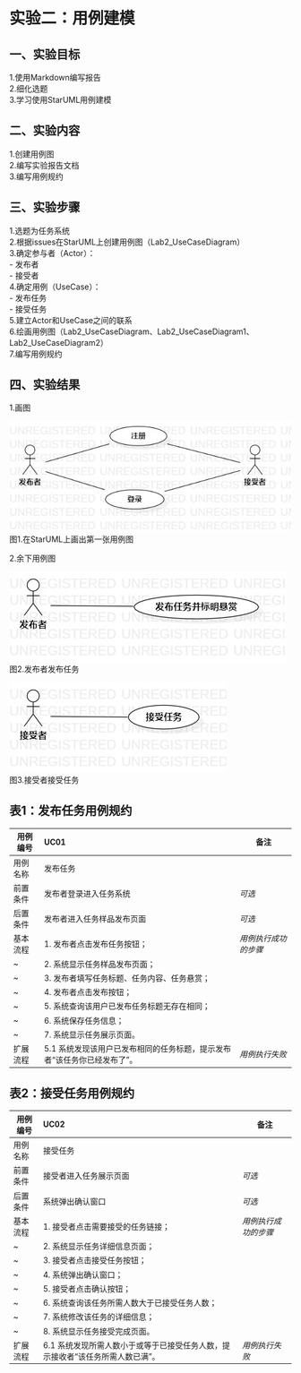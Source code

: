 # 实验二：用例建模

## 一、实验目标

1.使用Markdown编写报告  
2.细化选题  
3.学习使用StarUML用例建模

## 二、实验内容

1.创建用例图  
2.编写实验报告文档  
3.编写用例规约

## 三、实验步骤

1.选题为任务系统  
2.根据issues在StarUML上创建用例图（Lab2_UseCaseDiagram）  
3.确定参与者（Actor）：  
    - 发布者  
    - 接受者  
4.确定用例（UseCase）：  
    - 发布任务  
    - 接受任务  
5.建立Actor和UseCase之间的联系  
6.绘画用例图（Lab2_UseCaseDiagram、Lab2_UseCaseDiagram1、Lab2_UseCaseDiagram2）  
7.编写用例规约

## 四、实验结果

1.画图

![第一张用例图](./Lab2_UseCaseDiagram.jpg)  
图1.在StarUML上画出第一张用例图

2.余下用例图

![第二张用例图](./Lab2_UseCaseDiagram1.jpg)  
图2.发布者发布任务

![第三张用例图](./Lab2_UseCaseDiagram2.jpg)  
图3.接受者接受任务

## 表1：发布任务用例规约  

用例编号  | UC01 | 备注  
-|:-|-  
用例名称  | 发布任务  |   
前置条件  | 发布者登录进入任务系统   | *可选*   
后置条件  | 发布者进入任务样品发布页面     | *可选*   
基本流程  | 1. 发布者点击发布任务按钮；  |*用例执行成功的步骤*    
~| 2. 系统显示任务样品发布页面；  |   
~| 3. 发布者填写任务标题、任务内容、任务悬赏；  |   
~| 4. 发布者点击发布按钮；  |   
~| 5. 系统查询该用户已发布任务标题无存在相同；  |   
~| 6. 系统保存任务信息；  |   
~| 7. 系统显示任务展示页面。  |  
扩展流程  | 5.1 系统发现该用户已发布相同的任务标题，提示发布者“该任务你已经发布了”。 |*用例执行失败*   

## 表2：接受任务用例规约  

用例编号  | UC02 | 备注  
-|:-|-  
用例名称  | 接受任务  |   
前置条件  | 接受者进入任务展示页面   | *可选*   
后置条件  | 系统弹出确认窗口   | *可选*   
基本流程  | 1. 接受者点击需要接受的任务链接；  |*用例执行成功的步骤*    
~| 2. 系统显示任务详细信息页面；  |   
~| 3. 接受者点击接受任务按钮；  |   
~| 4. 系统弹出确认窗口；  |   
~| 5. 接受者点击确认按钮；  |   
~| 6. 系统查询该任务所需人数大于已接受任务人数； |   
~| 7. 系统修改该任务的详细信息； |   
~| 8. 系统显示任务接受完成页面。  |  
扩展流程  | 6.1 系统发现所需人数小于或等于已接受任务人数，提示接收者“该任务所需人数已满”。  |*用例执行失败*  
